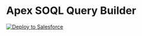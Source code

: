 # Apex SOQL Query Builder

<a href="https://githubsfdeploy.herokuapp.com">
    <img alt="Deploy to Salesforce" src="https://raw.githubusercontent.com/afawcett/githubsfdeploy/master/deploy.png">
 </a>

